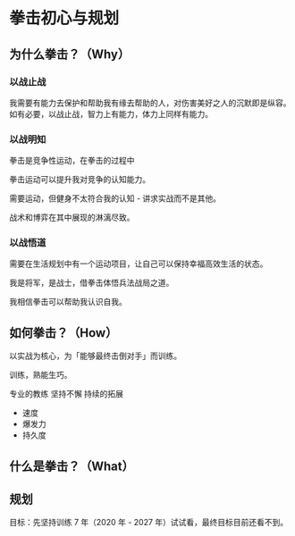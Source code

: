 # 拳击初心与规划

## 为什么拳击？（Why）

### 以战止战
我需要有能力去保护和帮助我有缘去帮助的人，对伤害美好之人的沉默即是纵容。
如有必要，以战止战，智力上有能力，体力上同样有能力。

### 以战明知
拳击是竞争性运动，在拳击的过程中

拳击运动可以提升我对竞争的认知能力。

需要运动，但健身不太符合我的认知 - 讲求实战而不是其他。

战术和博弈在其中展现的淋漓尽致。

### 以战悟道

需要在生活规划中有一个运动项目，让自己可以保持幸福高效生活的状态。

我是将军，是战士，借拳击体悟兵法战局之道。

我相信拳击可以帮助我认识自我。

## 如何拳击？（How）
以实战为核心，为「能够最终击倒对手」而训练。

训练，熟能生巧。

专业的教练
坚持不懈
持续的拓展

- 速度
- 爆发力
- 持久度

## 什么是拳击？（What）

## 规划
目标：先坚持训练 7 年（2020 年 - 2027 年）试试看，最终目标目前还看不到。